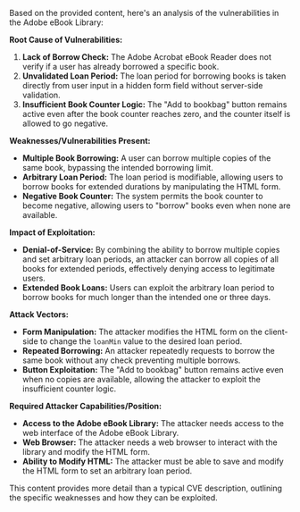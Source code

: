 Based on the provided content, here's an analysis of the vulnerabilities in the Adobe eBook Library:

**Root Cause of Vulnerabilities:**

1.  **Lack of Borrow Check:** The Adobe Acrobat eBook Reader does not verify if a user has already borrowed a specific book.
2.  **Unvalidated Loan Period:** The loan period for borrowing books is taken directly from user input in a hidden form field without server-side validation.
3.  **Insufficient Book Counter Logic:** The "Add to bookbag" button remains active even after the book counter reaches zero, and the counter itself is allowed to go negative.

**Weaknesses/Vulnerabilities Present:**

*   **Multiple Book Borrowing:** A user can borrow multiple copies of the same book, bypassing the intended borrowing limit.
*   **Arbitrary Loan Period:** The loan period is modifiable, allowing users to borrow books for extended durations by manipulating the HTML form.
*   **Negative Book Counter:** The system permits the book counter to become negative, allowing users to "borrow" books even when none are available.

**Impact of Exploitation:**

*   **Denial-of-Service:** By combining the ability to borrow multiple copies and set arbitrary loan periods, an attacker can borrow all copies of all books for extended periods, effectively denying access to legitimate users.
*   **Extended Book Loans:** Users can exploit the arbitrary loan period to borrow books for much longer than the intended one or three days.

**Attack Vectors:**

*   **Form Manipulation:** The attacker modifies the HTML form on the client-side to change the `loanMin` value to the desired loan period.
*   **Repeated Borrowing:** An attacker repeatedly requests to borrow the same book without any check preventing multiple borrows.
*   **Button Exploitation:** The "Add to bookbag" button remains active even when no copies are available, allowing the attacker to exploit the insufficient counter logic.

**Required Attacker Capabilities/Position:**

*   **Access to the Adobe eBook Library:** The attacker needs access to the web interface of the Adobe eBook Library.
*   **Web Browser:** The attacker needs a web browser to interact with the library and modify the HTML form.
*   **Ability to Modify HTML:** The attacker must be able to save and modify the HTML form to set an arbitrary loan period.

This content provides more detail than a typical CVE description, outlining the specific weaknesses and how they can be exploited.